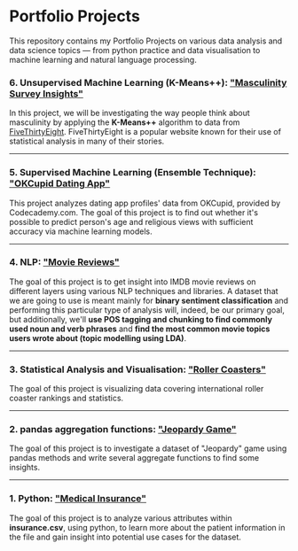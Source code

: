 # Portfolio Projects

This repository contains my Portfolio Projects on various data analysis and data science topics — from python practice and data visualisation to machine learning and natural language processing.


### 6. Unsupervised Machine Learning (K-Means++): ["Masculinity Survey Insights"](./ml/unsupervised_learning/clustering_masculinity_survey.ipynb)

In this project, we will be investigating the way people think about masculinity by applying the **K-Means++** algorithm to data from  <a href="https://fivethirtyeight.com/" target = "_blank">FiveThirtyEight</a>. FiveThirtyEight is a popular website known for their use of statistical analysis in many of their stories.

-----------------------

### 5. Supervised Machine Learning (Ensemble Technique): ["OKCupid Dating App"](./ml/supervised_learning/dating_app_profiles_analysis.ipynb)

This project analyzes dating app profiles' data from OKCupid, provided by Codecademy.com. The goal of this project is to find out whether it's possible to predict person's age and religious views with sufficient accuracy via machine learning models.

-----------------------

### 4. NLP: ["Movie Reviews"](./nlp/nlp_portfolio_project.ipynb)

The goal of this project is to get insight into IMDB movie reviews on different layers using various NLP techniques and libraries. A dataset that we are going to use is meant mainly for **binary sentiment classification** and performing this particular type of analysis will, indeed, be our primary goal, but additionally, we'll **use POS tagging and chunking to find commonly used noun and verb phrases** and **find the most common movie topics users wrote about (topic modelling using LDA)**. 

-----------------------

### 3. Statistical Analysis and Visualisation: ["Roller Coasters"](./analysis_and_visualisation/roller_coasters/roller_coaster.ipynb)
The goal of this project is visualizing data covering international roller coaster rankings and statistics.

-----------------------

### 2. pandas aggregation functions: ["Jeopardy Game"](./analysis_and_visualisation/jeopardy_game/jeopardy_project.ipynb)

The goal of this project is to investigate a dataset of "Jeopardy" game using pandas methods and write several aggregate functions to find some insights. 

-----------------------

### 1. Python: ["Medical Insurance"](./python_practice/medical_insurance.ipynb)

The goal of this project is to analyze various attributes within **insurance.csv**, using python, to learn more about the patient information in the file and gain insight into potential use cases for the dataset.   